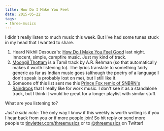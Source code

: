 ```yaml
---
title: How Do I Make You Feel
date: 2015-05-22
tags:
- three-musics
---
```


I didn't really listen to much music this week. But I've had some tunes stuck in my head that I wanted to share.

1. Heard Nikhil Desouza's: <a href="https://soundcloud.com/nikhildsouza/how-do-i-make-you-feel-good">How Do I Make You Feel Good</a> last night. Innocent, simple, campfire music. Just my kind of track.
1. <a href="https://www.youtube.com/watch?v=EQ783EHQkng">Moongil Thottam</a> is a Tamil track by A.R. Rehman (so that automatically makes it worth listening to). The lyrics translate to something fairly generic as far as Indian music goes (although the poetry of a language I don't speak is probably lost on me), but I still like it.
1. Someone off this list sent me this <a href="https://soundcloud.com/princefoxmusic/raindrops-feat-kerli-prince-fox-remix">Prince Fox remix of SNBRN's Raindrops</a> that I really like for work music. I don't see it as a standalone track, but I think it would be great for a longer playlist with similar stuff.

What are you listening to?

<em>Just a side note</em>: The only way I know if this weekly is worth writing is if you I hear back from you or if more people join! So hit reply or send more people to <a href="http://tinyletter.com/threemusics">tinyletter.com/threemusics</a> or to <a href="http://twitter.com/threemusics">@threemusics</a> on Twitter!
